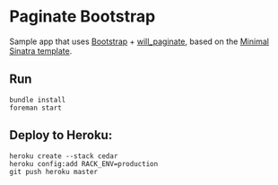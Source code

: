 # Paginate Bootstrap

Sample app that uses [Bootstrap](http://getbootstrap.com) + [will_paginate](http://github.com/mislav/will_paginate), based on the [Minimal Sinatra template](https://github.com/rkh/sinatra-template).

## Run

    bundle install
    foreman start

## Deploy to Heroku:

    heroku create --stack cedar
    heroku config:add RACK_ENV=production
    git push heroku master

